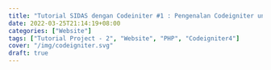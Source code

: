 ```yaml
---
title: "Tutorial SIDAS dengan Codeiniter #1 : Pengenalan Codeigniter untuk Pemula"
date: 2022-03-25T21:14:19+08:00
categories: ["Website"]
tags: ["Tutorial Project - 2", "Website", "PHP", "Codeigniter4"]
cover: "/img/codeigniter.svg"
draft: true
---
```




